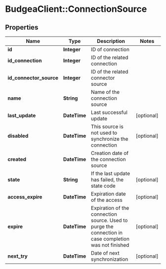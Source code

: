 # BudgeaClient::ConnectionSource

## Properties
Name | Type | Description | Notes
------------ | ------------- | ------------- | -------------
**id** | **Integer** | ID of connection | 
**id_connection** | **Integer** | ID of the related connection | 
**id_connector_source** | **Integer** | ID of the related connector source | 
**name** | **String** | Name of the connection source | 
**last_update** | **DateTime** | Last successful update | [optional] 
**disabled** | **DateTime** | This source is not used to synchronize the connection | [optional] 
**created** | **DateTime** | Creation date of the connection source | 
**state** | **String** | If the last update has failed, the state code | [optional] 
**access_expire** | **DateTime** | Expiration date of the access | [optional] 
**expire** | **DateTime** | Expiration of the connection source. Used to purge the connection in case completion was not finished | [optional] 
**next_try** | **DateTime** | Date of next synchronization | [optional] 


